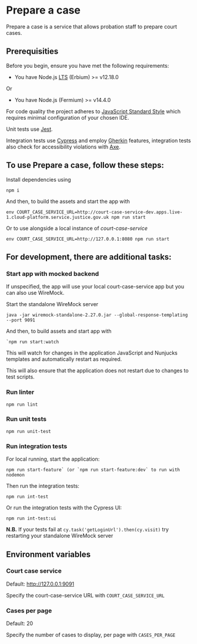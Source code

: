 # Prepare a case

Prepare a case is a service that allows probation staff to prepare court cases. 

## Prerequisities
Before you begin, ensure you have met the following requirements:
* You have Node.js [LTS](https://nodejs.org/en/about/releases/) (Erbium) >= v12.18.0

Or

* You have Node.js (Fermium) >= v14.4.0

For code quality the project adheres to [JavaScript Standard Style](https://standardjs.com/) which requires minimal configuration of your chosen IDE.

Unit tests use [Jest](https://jestjs.io).

Integration tests use [Cypress](https://www.cypress.io) and employ [Gherkin](https://cucumber.io/docs/gherkin/reference/) features, integration tests also check for accessibility violations with [Axe](https://www.deque.com/axe/axe-for-web/documentation/api-documentation).

## To use Prepare a case, follow these steps:

Install dependencies using 

```
npm i
```

And then, to build the assets and start the app with
```
env COURT_CASE_SERVICE_URL=http://court-case-service-dev.apps.live-1.cloud-platform.service.justice.gov.uk npm run start
```

Or to use alongside a local instance of *court-case-service* 

```
env COURT_CASE_SERVICE_URL=http://127.0.0.1:8080 npm run start
```

## For development, there are additional tasks:

### Start app with mocked backend

If unspecified, the app will use your local court-case-service app but you can also use WireMock.
 
Start the standalone WireMock server
```
java -jar wiremock-standalone-2.27.0.jar --global-response-templating --port 9091
```

And then, to build assets and start app with
```
`npm run start:watch
```

This will watch for changes in the application JavaScript and Nunjucks templates and automatically restart as required.

This will also ensure that the application does not restart due to changes to test scripts. 

### Run linter
```
npm run lint
```

### Run unit tests
```
npm run unit-test
```

### Run integration tests
For local running, start the application:

```
npm run start-feature` (or `npm run start-feature:dev` to run with nodemon
```

Then run the integration tests:

```
npm run int-test
```

Or run the integration tests with the Cypress UI:

```
npm run int-test:ui
```

**N.B.** If your tests fail at `cy.task('getLoginUrl').then(cy.visit)` try restarting your standalone WireMock server

## Environment variables

### Court case service
Default:  http://127.0.0.1:9091

Specify the court-case-service URL with `COURT_CASE_SERVICE_URL`

### Cases per page
Default: 20

Specify the number of cases to display, per page with `CASES_PER_PAGE`
